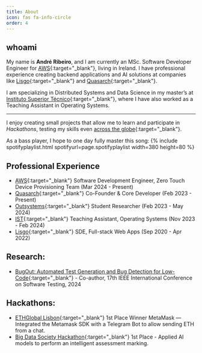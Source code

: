 ```yaml
---
title: About
icon: fas fa-info-circle
order: 4
---
```


## whoami

My name is **André Ribeiro**, and I am currently an MSc. Software Developer Engineer for [AWS](https://aws.amazon.com){:target="_blank"}, living in Ireland. I have professional experience creating backend applications and AI solutions at companies like [Lisgo](https://www.linkedin.com/company/lisgo/){:target="_blank"} and [Quasarch](https://www.linkedin.com/company/quasarch){:target="_blank"}.

I am specializing in Distributed Systems and Data Science in my master’s at [Instituto Superior Técnico](https://tecnico.ulisboa.pt/en/){:target="_blank"}, where I have also worked as a Teaching Assistant in Operating Systems.

***
I enjoy creating small projects that allow me to learn and participate in *Hackathons*, testing my skills even [across the globe](https://2021-11-16-hackathon-across-the-globe.com){:target="_blank"}.

As a bass player, I hope to one day fully master this song:
{% include spotifyplaylist.html spotifyurl=page.spotifyplaylist width=380 height=80 %}


## Professional Experience
- [AWS](https://aws.amazon.com){:target="_blank"} Software Development Engineer, Zero Touch Device Provisioning Team (Mar 2024 - Present)
- [Quasarch](https://www.linkedin.com/company/quasarch){:target="_blank"} Co-Founder & Core Developer (Feb 2023 - Present)
- [Outsystems](https://www.outsystems.com/){:target="_blank"} Student Researcher (Feb 2023 - May 2024)
- [IST](https://tecnico.ulisboa.pt/en/){:target="_blank"} Teaching Assistant, Operating Systems (Nov 2023 - Feb 2024)
- [Lisgo](https://www.linkedin.com/company/lisgo/){:target="_blank"} SDE, Full-stack Web Apps (Sep 2020 - Apr 2022)

## Research:
- [BugOut: Automated Test Generation and Bug Detection for Low-Code](https://conf.researchr.org/track/icst-2024/icst-2024-industry#event-overview){:target="_blank"} - Co-author, 17th IEEE International Conference on Software Testing, 2024

## Hackathons:
- [ETHGlobal Lisbon](https://ethglobal.com/showcase/web3telbot-suxdo){:target="_blank"} 1st Place Winner MetaMask — Integrated the Metamask SDK with a Telegram Bot to allow sending ETH from a chat.
- [Big Data Society Hackathon](https://www.mq.edu.au/faculty-of-science-and-engineering/departments-and-schools/school-of-computing/news-and-events/news-items/big-data-society-hackathon){:target="_blank"} 1st Place - Applied AI models to perform an intelligent assessment marking.
